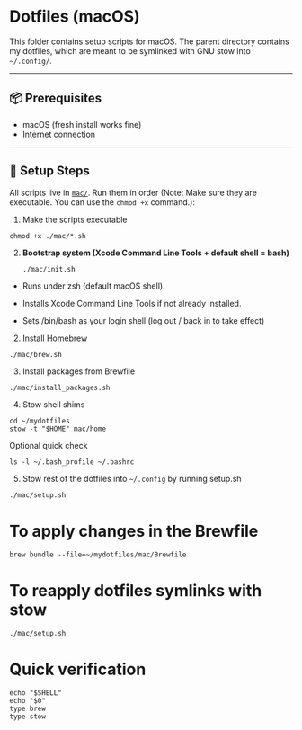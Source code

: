 # Dotfiles (macOS)

This folder contains setup scripts for macOS. The parent directory contains my dotfiles, which are meant to be symlinked with GNU stow into `~/.config/`. 

---

## 📦 Prerequisites

- macOS (fresh install works fine)
- Internet connection

---

## 🚀 Setup Steps

All scripts live in [`mac/`](./mac). Run them in order (Note: Make sure they are executable. You can use the `chmod +x` command.):

1. Make the scripts executable
```
chmod +x ./mac/*.sh
```

2. **Bootstrap system (Xcode Command Line Tools + default shell = bash)**
   ```sh
   ./mac/init.sh

- Runs under zsh (default macOS shell).

- Installs Xcode Command Line Tools if not already installed.

- Sets /bin/bash as your login shell (log out / back in to take effect)

2. Install Homebrew

```
./mac/brew.sh
```

3. Install packages from Brewfile

```
./mac/install_packages.sh
```


4. Stow shell shims

```
cd ~/mydotfiles
stow -t "$HOME" mac/home 
```

Optional quick check

```
ls -l ~/.bash_profile ~/.bashrc
```

5. Stow rest of the dotfiles into `~/.config` by running setup.sh

```
./mac/setup.sh
```

# To apply changes in the Brewfile

```
brew bundle --file=~/mydotfiles/mac/Brewfile
```

# To reapply dotfiles symlinks with stow

`./mac/setup.sh`

# Quick verification

```
echo "$SHELL"
echo "$0"
type brew
type stow
```
